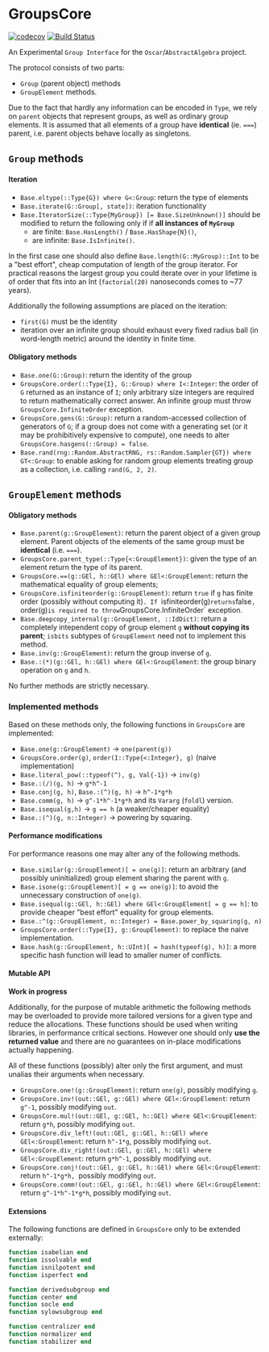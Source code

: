 # GroupsCore

<!-- [![Stable](https://img.shields.io/badge/docs-stable-blue.svg)](https://kalmar@amu.edu.pl.github.io/GroupsCore.jl/stable) -->
<!-- [![Dev](https://img.shields.io/badge/docs-dev-blue.svg)](https://kalmar@amu.edu.pl.github.io/GroupsCore.jl/dev) -->
[![codecov](https://codecov.io/gh/kalmarek/GroupsCore.jl/branch/main/graph/badge.svg?token=EW7jGqK5iY)](https://codecov.io/gh/kalmarek/GroupsCore.jl)
[![Build Status](https://github.com/kalmarek/GroupsCore.jl/workflows/CI/badge.svg)](https://github.com/kalmarek/GroupsCore.jl/actions?query=workflow%3ACI)

An Experimental `Group Interface` for the `Oscar`/`AbstractAlgebra` project.

The protocol consists of two parts:
  * `Group` (parent object) methods
  * `GroupElement` methods.

Due to the fact that hardly any information can be encoded in `Type`, we rely on `parent` objects that represent groups, as well as ordinary group elements. It is assumed that all elements of a group have **identical** (ie. `===`) parent, i.e. parent objects behave locally as singletons.

## `Group` methods

#### Iteration
 * `Base.eltype(::Type{G}) where G<:Group`: return the type of elements
 * `Base.iterate(G::Group[, state])`: iteration functionality
 * `Base.IteratorSize(::Type{MyGroup}) [= Base.SizeUnknown()]` should be modified to return the following only if if **all instances of `MyGroup`**
   - are finite: `Base.HasLength()` / `Base.HasShape{N}()`,
   - are infinite: `Base.IsInfinite()`.

 In the first case one should also define `Base.length(G::MyGroup)::Int` to be a "best effort", cheap computation of length of the group iterator. For practical reasons the largest group you could iterate over in your lifetime is of order that fits into an Int (`factorial(20)` nanoseconds comes to ~77 years).


Additionally the following assumptions are placed on the iteration:
 * `first(G)` must be the identity
 * iteration over an infinite group should exhaust every fixed radius ball (in word-length metric) around the identity in finite time.

#### Obligatory methods
 * `Base.one(G::Group)`: return the identity of the group
 * `GroupsCore.order(::Type{I}, G::Group) where I<:Integer`: the order of `G` returned as an instance of `I`; only arbitrary size integers are required to return mathematically correct answer. An infinite group must throw `GroupsCore.InfiniteOrder` exception.
 * `GroupsCore.gens(G::Group)`: return a random-accessed collection of generators of `G`; if a group does not come with a generating set (or it may be prohibitively expensive to compute), one needs to alter `GroupsCore.hasgens(::Group) = false`.
 * `Base.rand(rng::Random.AbstractRNG, rs::Random.Sampler{GT}) where GT<:Group`: to enable asking for random group elements treating group as a collection, i.e. calling `rand(G, 2, 2)`.

## `GroupElement` methods
#### Obligatory methods
 * `Base.parent(g::GroupElement)`: return the parent object of a given group element. Parent objects of the elements of the same group must be **identical** (i.e. `===`).
 * `GroupsCore.parent_type(::Type{<:GroupElement})`: given the type of an element return the type of its parent.
 * `GroupsCore.==(g::GEl, h::GEl) where GEl<:GroupElement`: return the mathematical equality of group elements;
 * `GroupsCore.isfiniteorder(g::GroupElement)`: return `true` if `g` has finite order (possibly without computing it)`. If `isfiniteorder(g)` returns `false`, `order(g)` is required to throw `GroupsCore.InfiniteOrder` exception.
 * `Base.deepcopy_internal(g::GroupElement, ::IdDict)`: return a completely intependent copy of group element `g` **without copying its parent**; `isbits` subtypes of `GroupElement` need not to implement this method.
 * `Base.inv(g::GroupElement)`: return the group inverse of `g`.
 * `Base.:(*)(g::GEl, h::GEl) where GEl<:GroupElement`: the group binary operation on `g` and `h`.

No further methods are strictly necessary.

### Implemented methods
Based on these methods only, the following functions in `GroupsCore` are implemented:
 * `Base.one(g::GroupElement)` → `one(parent(g))`
 * `GroupsCore.order(g)`, `order(I::Type{<:Integer}, g)` (naive implementation)
 * `Base.literal_pow(::typeof(^), g, Val{-1})` → `inv(g)`
 * `Base.:(/)(g, h)` → `g*h^-1`
 * `Base.conj(g, h)`, `Base.:(^)(g, h)` → `h^-1*g*h`
 * `Base.comm(g, h)` → `g^-1*h^-1*g*h` and its `Vararg` (`foldl`) version.
 * `Base.isequal(g,h)` → `g == h` (a weaker/cheaper equality)
 * `Base.:(^)(g, n::Integer)` → powering by squaring.

#### Performance modifications
For performance reasons one may alter any of the following methods.

 * `Base.similar(g::GroupElement)[ = one(g)]`: return an arbitrary (and possibly uninitialized) group element sharing the parent with `g`.
 * `Base.isone(g::GroupElement)[ = g == one(g)]`: to avoid the unnecessary construction of `one(g)`.
 * `Base.isequal(g::GEl, h::GEl) where GEl<:GroupElement[ = g == h]`: to provide cheaper "best effort" equality for group elements.
 * `Base.:^(g::GroupElement, n::Integer) = Base.power_by_squaring(g, n)`
 * `GroupsCore.order(::Type{I}, g::GroupElement)`: to replace the naive implementation.
 * `Base.hash(g::GroupElement, h::UInt)[ = hash(typeof(g), h)]`: a more specific hash function will lead to smaller numer of conflicts.

#### Mutable API

**Work in progress**

Additionally, for the purpose of mutable arithmetic the following methods may be overloaded to provide more tailored versions for a given type and reduce the allocations. These functions should be used when writing libraries, in performance critical sections. However one should only **use the returned value** and there are no guarantees on in-place modifications actually happening.

All of these functions (possibly) alter only the first argument, and must unalias their arguments when necessary.

 * `GroupsCore.one!(g::GroupElement)`: return `one(g)`, possibly modifying `g`.
 * `GroupsCore.inv!(out::GEl, g::GEl) where GEl<:GroupElement`: return `g^-1`, possibly modifying `out`.
 * `GroupsCore.mul!(out::GEl, g::GEl, h::GEl) where GEl<:GroupElement`: return `g*h`, possibly modifying `out`.
 * `GroupsCore.div_left!(out::GEl, g::GEl, h::GEl) where GEl<:GroupElement`: return `h^-1*g`, possibly modifying `out`.
 * `GroupsCore.div_right!(out::GEl, g::GEl, h::GEl) where GEl<:GroupElement`: return `g*h^-1`, possibly modifying `out`.
 * `GroupsCore.conj!(out::GEl, g::GEl, h::GEl) where GEl<:GroupElement`: return `h^-1*g*h, `possibly modifying `out`.
 * `GroupsCore.comm!(out::GEl, g::GEl, h::GEl) where GEl<:GroupElement`: return `g^-1*h^-1*g*h`, possibly modifying `out`.

#### Extensions

The following functions are defined in `GroupsCore` only to be extended externally:
```julia
function isabelian end
function issolvable end
function isnilpotent end
function isperfect end

function derivedsubgroup end
function center end
function socle end
function sylowsubgroup end

function centralizer end
function normalizer end
function stabilizer end
```
